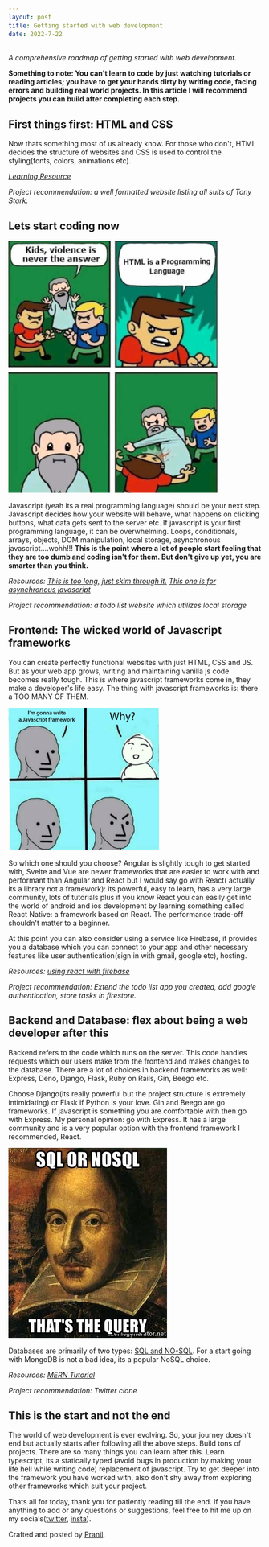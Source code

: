 ```yaml
---
layout: post
title: Getting started with web development
date: 2022-7-22
---
```


_A comprehensive roadmap of getting started with web development._

<!-- more -->

**Something to note: You can't learn to code by just watching tutorials or reading articles; you have to get your hands dirty by writing code, facing errors and building real world projects. In this article I will recommend projects you can build after completing each step.**

## First things first: HTML and CSS

Now thats something most of us already know. For those who don't, HTML decides the structure of websites and CSS is used to control the styling(fonts, colors, animations etc).

_[Learning Resource](https://m.youtube.com/playlist?list=PL4cUxeGkcC9ivBf_eKCPIAYXWzLlPAm6G)_

_Project recommendation: a well formatted website listing all suits of Tony Stark._

## Lets start coding now

![html is a programming language](./gallery/web-dev-images/html_programming_language.jpg "Yeah, html is a programming language")

Javascript (yeah its a real programming language) should be your next step. Javascript decides how your website will behave, what happens on clicking buttons, what data gets sent to the server etc.
If javascript is your first programming language, it can be overwhelming.
Loops, conditionals, arrays, objects, DOM manipulation, local storage, asynchronous javascript....wohh!!! **This is the point where a lot of people start feeling that they are too dumb and coding isn't for them. But don't give up yet, you are smarter than you think.**

_Resources: [This is too long, just skim through it.](https://www.youtube.com/watch?v=jS4aFq5-91M) [This one is for asynchronous javascript](https://www.youtube.com/watch?v=PoRJizFvM7s)_

_Project recommendation: a todo list website which utilizes local storage_

## Frontend: The wicked world of Javascript frameworks

You can create perfectly functional websites with just HTML, CSS and JS. But as your web app grows, writing and maintaining vanilla js code becomes really tough. This is where javascript frameworks come in, they make a developer's life easy. The thing with javascript frameworks is: there a TOO MANY OF THEM.

![There are just TOO MANY of them](./gallery/web-dev-images/javascript_frameworks.png "There are just TOO MANY of them")

So which one should you choose? Angular is slightly tough to get started with, Svelte and Vue are newer frameworks that are easier to work with and performant than Angular and React but I would say go with React( actually its a library not a framework): its powerful, easy to learn, has a very large community, lots of tutorials plus if you know React you can easily get into the world of android and ios development by learning something called React Native: a framework based on React. The performance trade-off shouldn't matter to a beginner.

At this point you can also consider using a service like Firebase, it provides you a database which you can connect to your app and other necessary features like user authentication(sign in with gmail, google etc), hosting.

_Resources: [using react with firebase](https://www.youtube.com/watch?v=jCY6DH8F4oc)_

_Project recommendation: Extend the todo list app you created, add google authentication, store tasks in firestore._

## Backend and Database: flex about being a web developer after this

Backend refers to the code which runs on the server. This code handles requests which our users make from the frontend and makes changes to the database. There are a lot of choices in backend frameworks as well: Express, Deno, Django, Flask, Ruby on Rails, Gin, Beego etc.

Choose Django(its really powerful but the project structure is extremely intimidating) or Flask if Python is your love. Gin and Beego are go frameworks. If javascript is something you are comfortable with then go with Express. My personal opinion: go with Express. It has a large community and is a very popular option with the frontend framework I recommended, React.

![This is really a genuine concern](./gallery/web-dev-images/sql-or-nosql-thats-the-query.jpg "There are just TOO MANY of them")

Databases are primarily of two types: [SQL and NO-SQL](https://www.programiz.com/sql/database-introduction). For a start going with MongoDB is not a bad idea, its a popular NoSQL choice.

_Resources: [MERN Tutorial](https://www.youtube.com/watch?v=ngc9gnGgUdA)_

_Project recommendation: Twitter clone_

## This is the start and not the end

The world of web development is ever evolving. So, your journey doesn't end but actually starts after following all the above steps. Build tons of projects. There are so many things you can learn after this. Learn typescript, its a statically typed (avoid bugs in production by making your life hell while writing code) replacement of javascript. Try to get deeper into the framework you have worked with, also don't shy away from exploring other frameworks which suit your project.

Thats all for today, thank you for patiently reading till the end. If you have anything to add or any questions or suggestions, feel free to hit me up on my socials([twitter](https://twitter.com/devout_coder), [insta](https://instagram.com/devout_coder)).

Crafted and posted by [Pranil](https://www.github.com/devout-coder).
